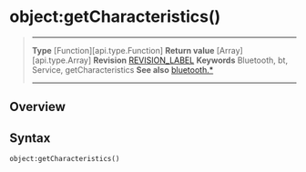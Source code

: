 # object:getCharacteristics()

> --------------------- ------------------------------------------------------------------------------------------
> __Type__              [Function][api.type.Function]
> __Return value__      [Array][api.type.Array]
> __Revision__          [REVISION_LABEL](REVISION_URL)
> __Keywords__          Bluetooth, bt, Service, getCharacteristics
> __See also__          [bluetooth.*](/plugin.bluetooth.md)
> --------------------- ------------------------------------------------------------------------------------------

## Overview

## Syntax

	object:getCharacteristics()